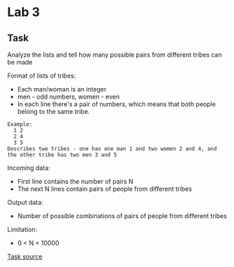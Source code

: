 # Lab 3
## Task
Analyze the lists and tell how many possible pairs from different tribes can be made

Format of lists of tribes:
- Each man/woman is an integer
- men - odd numbers, women - even
- In each line there's a pair of numbers, which means that both people belong to the same tribe.
```
Example:
  1 2
  2 4
  3 5
Describes two tribes - one has one man 1 and two women 2 and 4, and the other tribe has two men 3 and 5
```

Incoming data:
- First line contains the number of pairs N
- The next N lines contain pairs of people from different tribes

Output data:
- Number of possible combinations of pairs of people from different tribes

Limitation:
- 0 < N < 10000

[Task source](https://docs.google.com/document/d/1O6Zz1UFbs48vjqaBWxc1L1BZ1ZnOPVR_/edit?usp=sharing&ouid=113994776781114152592&rtpof=true&sd=true)

